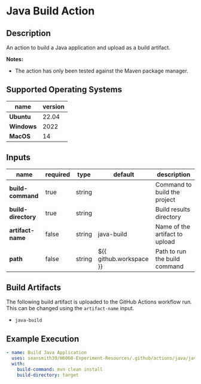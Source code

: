# Java Build Action

## Description

An action to build a Java application and upload as a build artifact.

**Notes:**
- The action has only been tested against the Maven package manager.

## Supported Operating Systems

| name        | version | 
|-------------|---------|
| **Ubuntu**  | 22.04   |
| **Windows** | 2022    |
| **MacOS**   | 14      |

## Inputs

| name                | required | type   | default                 | description                    |
|---------------------|----------|--------|-------------------------|--------------------------------|
| **build-command**   | true     | string |                         | Command to build the project   |
| **build-directory** | true     | string |                         | Build results directory        |
| **artifact-name**   | false    | string | java-build              | Name of the artifact to upload |
| **path**            | false    | string | ${{ github.workspace }} | Path to run the build command  |

## Build Artifacts

The following build artifact is uploaded to the GitHub Actions workflow run. This can be changed using the `artifact-name` input.
- `java-build`

## Example Execution

```yaml
- name: Build Java Application
  uses: seansmith39/H6060-Experiment-Resources/.github/actions/java/java-build@main
  with:
    build-command: mvn clean install
    build-directory: target
```
